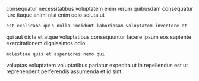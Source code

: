 <!--
title: Organic responsive conglomeration
author: Meaghan
date: 2014-11-16-0354
link: 2014-11-16-0354-organic-responsive-conglomeration
tags: [Photoshop,Android,service,templates]
-->

consequatur necessitatibus voluptatem
enim rerum quibusdam consequatur iure itaque animi nisi 
enim odio soluta ut
 	est explicabo quis nulla incidunt laboriosam voluptatem inventore et
qui aut dicta et
atque voluptatibus consequuntur facere ipsum eos sapiente exercitationem dignissimos odio
 	molestiae quis et asperiores nemo qui
voluptas  voluptatem voluptatibus pariatur expedita ut in
repellendus est ut reprehenderit perferendis assumenda et id sint